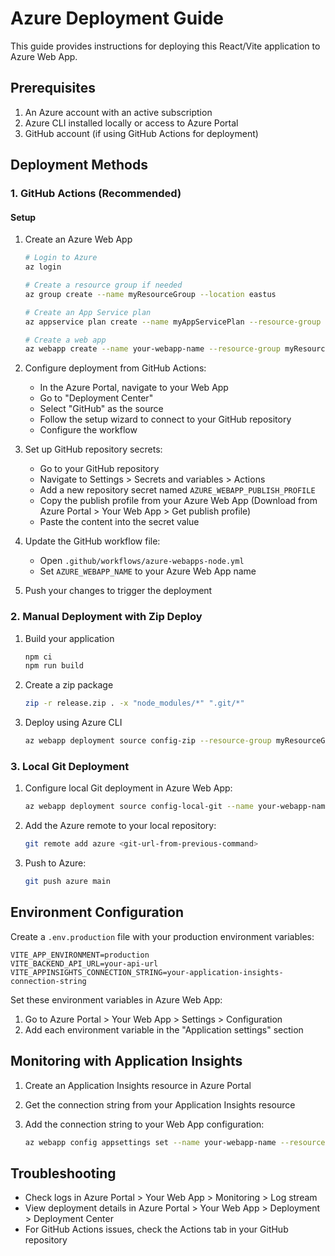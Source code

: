 # Azure Deployment Guide

This guide provides instructions for deploying this React/Vite application to Azure Web App.

## Prerequisites

1. An Azure account with an active subscription
2. Azure CLI installed locally or access to Azure Portal
3. GitHub account (if using GitHub Actions for deployment)

## Deployment Methods

### 1. GitHub Actions (Recommended)

#### Setup

1. Create an Azure Web App
   ```bash
   # Login to Azure
   az login

   # Create a resource group if needed
   az group create --name myResourceGroup --location eastus

   # Create an App Service plan
   az appservice plan create --name myAppServicePlan --resource-group myResourceGroup --sku B1

   # Create a web app
   az webapp create --name your-webapp-name --resource-group myResourceGroup --plan myAppServicePlan --runtime "NODE|18-lts"
   ```

2. Configure deployment from GitHub Actions:
   - In the Azure Portal, navigate to your Web App
   - Go to "Deployment Center"
   - Select "GitHub" as the source
   - Follow the setup wizard to connect to your GitHub repository
   - Configure the workflow

3. Set up GitHub repository secrets:
   - Go to your GitHub repository
   - Navigate to Settings > Secrets and variables > Actions
   - Add a new repository secret named `AZURE_WEBAPP_PUBLISH_PROFILE`
   - Copy the publish profile from your Azure Web App (Download from Azure Portal > Your Web App > Get publish profile)
   - Paste the content into the secret value

4. Update the GitHub workflow file:
   - Open `.github/workflows/azure-webapps-node.yml`
   - Set `AZURE_WEBAPP_NAME` to your Azure Web App name

5. Push your changes to trigger the deployment

### 2. Manual Deployment with Zip Deploy

1. Build your application
   ```bash
   npm ci
   npm run build
   ```

2. Create a zip package
   ```bash
   zip -r release.zip . -x "node_modules/*" ".git/*"
   ```

3. Deploy using Azure CLI
   ```bash
   az webapp deployment source config-zip --resource-group myResourceGroup --name your-webapp-name --src release.zip
   ```

### 3. Local Git Deployment

1. Configure local Git deployment in Azure Web App:
   ```bash
   az webapp deployment source config-local-git --name your-webapp-name --resource-group myResourceGroup
   ```

2. Add the Azure remote to your local repository:
   ```bash
   git remote add azure <git-url-from-previous-command>
   ```

3. Push to Azure:
   ```bash
   git push azure main
   ```

## Environment Configuration

Create a `.env.production` file with your production environment variables:

```
VITE_APP_ENVIRONMENT=production
VITE_BACKEND_API_URL=your-api-url
VITE_APPINSIGHTS_CONNECTION_STRING=your-application-insights-connection-string
```

Set these environment variables in Azure Web App:
1. Go to Azure Portal > Your Web App > Settings > Configuration
2. Add each environment variable in the "Application settings" section

## Monitoring with Application Insights

1. Create an Application Insights resource in Azure Portal

2. Get the connection string from your Application Insights resource

3. Add the connection string to your Web App configuration:
   ```bash
   az webapp config appsettings set --name your-webapp-name --resource-group myResourceGroup --settings VITE_APPINSIGHTS_CONNECTION_STRING="your-connection-string"
   ```

## Troubleshooting

- Check logs in Azure Portal > Your Web App > Monitoring > Log stream
- View deployment details in Azure Portal > Your Web App > Deployment > Deployment Center
- For GitHub Actions issues, check the Actions tab in your GitHub repository 